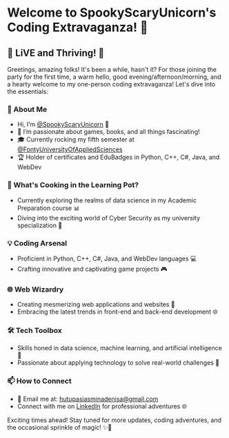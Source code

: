# Welcome to SpookyScaryUnicorn's Coding Extravaganza! 🚀

## 🌈 LiVE and Thriving! 🌟

Greetings, amazing folks! It's been a while, hasn't it? For those joining the party for the first time, a warm hello, good evening/afternoon/morning, and a hearty welcome to my one-person coding extravaganza! Let's dive into the essentials:

### 👋 About Me
- Hi, I’m [@SpookyScaryUnicorn](https://github.com/SpookyScaryUnicorn) 🦄
- 👀 I’m passionate about games, books, and all things fascinating!
- 🎓 Currently rocking my fifth semester at [@FontyUniversityOfAppliedSciences](https://fontyuniversity.edu)
- 🏆 Holder of certificates and EduBadges in Python, C++, C#, Java, and WebDev

### 🌱 What's Cooking in the Learning Pot?
- Currently exploring the realms of data science in my Academic Preparation course 📊
- Diving into the exciting world of Cyber Security as my university specialization 🔐

### 💡 Coding Arsenal
- Proficient in Python, C++, C#, Java, and WebDev languages 💻
- Crafting innovative and captivating game projects 🎮

### 🌐 Web Wizardry
- Creating mesmerizing web applications and websites 🚀
- Embracing the latest trends in front-end and back-end development 🌐

### 🛠️ Tech Toolbox
- Skills honed in data science, machine learning, and artificial intelligence 🤖
- Passionate about applying technology to solve real-world challenges 🔧

### 📫 How to Connect
- 📧 Email me at: [hutupasiasminadenisa@gmail.com](mailto:hutupasiasminadenisa@gmail.com)
- Connect with me on [LinkedIn](https://www.linkedin.com/in/iasmina-denisa-hu%C8%9Bupa%C8%99-961296253/) for professional adventures 🌐

Exciting times ahead! Stay tuned for more updates, coding adventures, and the occasional sprinkle of magic! ✨🚀

